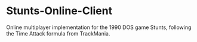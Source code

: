 # Stunts-Online-Client
Online multiplayer implementation for the 1990 DOS game Stunts, following the Time Attack formula from TrackMania.
